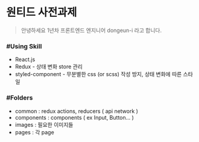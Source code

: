 # 원티드 사전과제
> 안녕하세요 1년차 프론트엔드 엔지니어 dongeun-i 라고 합니다.


### #Using Skill

+ React.js
+ Redux - 상태 변화 store 관리
+ styled-component - 무분별한 css (or scss) 작성 방지, 상태 변화에 따른 스타일


### #Folders

+ common : redux actions, reducers ( api network )
+ components : components ( ex Input, Button... )
+ images : 필요한 이미지들
+ pages : 각 page
